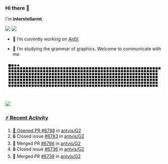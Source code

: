 ### Hi there 👋

I'm **interstellarmt**.

[![](https://img.shields.io/endpoint?url=https://awards.antv.vision/interstellarmt-g2-contributor.json)](https://github.com/antvis/g2)
[![](https://img.shields.io/endpoint?url=https://awards.antv.vision/interstellarmt-gpt-vis-contributor.json)](https://github.com/antvis/gpt-vis)

- 🔭 I’m currently working on [AntV](https://github.com/antvis).

- 📖 I’m studying the grammar of graphics. Welcome to communicate with me.

![](https://raw.githubusercontent.com/interstellarmt/interstellarmt/refs/heads/output/github-contribution-grid-snake.svg)
<div>
  <a href="https://github.com/interstellarmt">
  <img height="180em" src="https://github-readme-stats-eight-theta.vercel.app/api?username=interstellarmt&show_icons=true&include_all_commits=true&count_private=true&theme=tokyonight"/>
</div>
    
### :zap: Recent Activity

<!--START_SECTION:activity-->
1. 💪 Opened PR [#6788](https://github.com/antvis/G2/pull/6788) in [antvis/G2](https://github.com/antvis/G2)
2. 🔒 Closed issue [#6783](https://github.com/antvis/G2/issues/6783) in [antvis/G2](https://github.com/antvis/G2)
3. 🎉 Merged PR [#6786](https://github.com/antvis/G2/pull/6786) in [antvis/G2](https://github.com/antvis/G2)
4. 🔒 Closed issue [#6736](https://github.com/antvis/G2/issues/6736) in [antvis/G2](https://github.com/antvis/G2)
5. 🎉 Merged PR [#6739](https://github.com/antvis/G2/pull/6739) in [antvis/G2](https://github.com/antvis/G2)
<!--END_SECTION:activity-->


